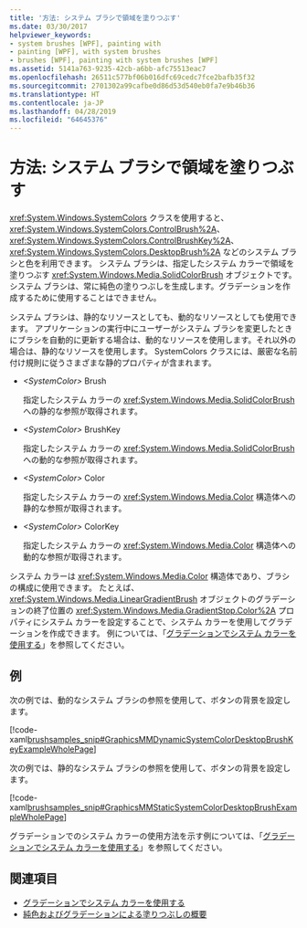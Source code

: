 ```yaml
---
title: '方法: システム ブラシで領域を塗りつぶす'
ms.date: 03/30/2017
helpviewer_keywords:
- system brushes [WPF], painting with
- painting [WPF], with system brushes
- brushes [WPF], painting with system brushes [WPF]
ms.assetid: 5141a763-9235-42cb-a6bb-afc75513eac7
ms.openlocfilehash: 26511c577bf06b016dfc69cedc7fce2bafb35f32
ms.sourcegitcommit: 2701302a99cafbe0d86d53d540eb0fa7e9b46b36
ms.translationtype: HT
ms.contentlocale: ja-JP
ms.lasthandoff: 04/28/2019
ms.locfileid: "64645376"
---
```

# <a name="how-to-paint-an-area-with-a-system-brush"></a>方法: システム ブラシで領域を塗りつぶす
<xref:System.Windows.SystemColors> クラスを使用すると、<xref:System.Windows.SystemColors.ControlBrush%2A>、<xref:System.Windows.SystemColors.ControlBrushKey%2A>、<xref:System.Windows.SystemColors.DesktopBrush%2A> などのシステム ブラシと色を利用できます。 システム ブラシは、指定したシステム カラーで領域を塗りつぶす <xref:System.Windows.Media.SolidColorBrush> オブジェクトです。 システム ブラシは、常に純色の塗りつぶしを生成します。グラデーションを作成するために使用することはできません。  
  
 システム ブラシは、静的なリソースとしても、動的なリソースとしても使用できます。 アプリケーションの実行中にユーザーがシステム ブラシを変更したときにブラシを自動的に更新する場合は、動的なリソースを使用します。それ以外の場合は、静的なリソースを使用します。 SystemColors クラスには、厳密な名前付け規則に従うさまざまな静的プロパティが含まれます。  
  
- *\<SystemColor>* Brush  
  
     指定したシステム カラーの <xref:System.Windows.Media.SolidColorBrush> への静的な参照が取得されます。  
  
- *\<SystemColor>* BrushKey  
  
     指定したシステム カラーの <xref:System.Windows.Media.SolidColorBrush> への動的な参照が取得されます。  
  
- *\<SystemColor>* Color  
  
     指定したシステム カラーの <xref:System.Windows.Media.Color> 構造体への静的な参照が取得されます。  
  
- *\<SystemColor>* ColorKey  
  
     指定したシステム カラーの <xref:System.Windows.Media.Color> 構造体への動的な参照が取得されます。  
  
 システム カラーは <xref:System.Windows.Media.Color> 構造体であり、ブラシの構成に使用できます。 たとえば、<xref:System.Windows.Media.LinearGradientBrush> オブジェクトのグラデーションの終了位置の <xref:System.Windows.Media.GradientStop.Color%2A> プロパティにシステム カラーを設定することで、システム カラーを使用してグラデーションを作成できます。 例については、「[グラデーションでシステム カラーを使用する](how-to-use-system-colors-in-a-gradient.md)」を参照してください。  
  
## <a name="example"></a>例  
 次の例では、動的なシステム ブラシの参照を使用して、ボタンの背景を設定します。  
  
 [!code-xaml[brushsamples_snip#GraphicsMMDynamicSystemColorDesktopBrushKeyExampleWholePage](~/samples/snippets/csharp/VS_Snippets_Wpf/brushsamples_snip/CS/DynamicSystemBrushExample.xaml#graphicsmmdynamicsystemcolordesktopbrushkeyexamplewholepage)]  
  
 次の例では、静的なシステム ブラシの参照を使用して、ボタンの背景を設定します。  
  
 [!code-xaml[brushsamples_snip#GraphicsMMStaticSystemColorDesktopBrushExampleWholePage](~/samples/snippets/csharp/VS_Snippets_Wpf/brushsamples_snip/CS/StaticSystemBrushExample.xaml#graphicsmmstaticsystemcolordesktopbrushexamplewholepage)]  
  
 グラデーションでのシステム カラーの使用方法を示す例については、「[グラデーションでシステム カラーを使用する](how-to-use-system-colors-in-a-gradient.md)」を参照してください。  
  
## <a name="see-also"></a>関連項目

- [グラデーションでシステム カラーを使用する](how-to-use-system-colors-in-a-gradient.md)
- [純色およびグラデーションによる塗りつぶしの概要](painting-with-solid-colors-and-gradients-overview.md)
